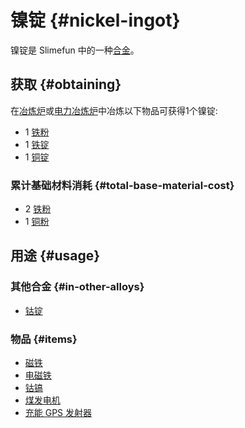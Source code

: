 # 镍锭 {#nickel-ingot}

镍锭是 Slimefun 中的一种[合金](/Ingots#alloys)。

## 获取 {#obtaining}

在[冶炼炉](/Smeltery)或[电力冶炼炉](/Electric-Smeltery)中冶炼以下物品可获得1个镍锭:

* 1 [铁粉](/Iron-Dust)
* 1 [铁锭](/Iron-Ingot)
* 1 [铜锭](/Copper-Dust)

### 累计基础材料消耗 {#total-base-material-cost}

* 2 [铁粉](/Iron-Dust)
* 1 [铜粉](/Copper-Dust)

## 用途 {#usage}

### 其他合金 {#in-other-alloys}

* [钴锭](/Cobalt-Ingot)

### 物品 {#items}

* [磁铁](/Magnet)
* [电磁铁](/Electromagnet)
* [钴镐](/Cobalt-Pickaxe)
* [煤发电机](/Coal-Generator)
* [充能 GPS 发射器](/GPS-Transmitter)
